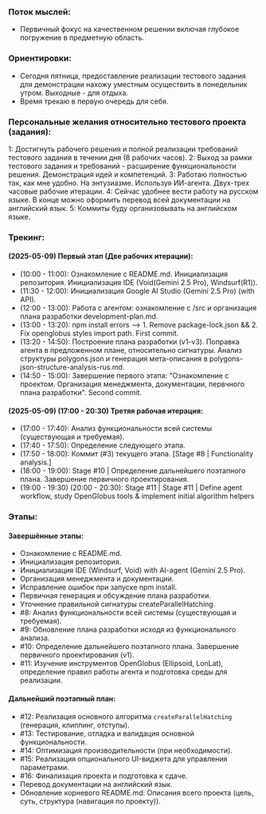 ### Поток мыслей:
- Первичный фокус на качественном решении включая глубокое погружение в предметную область.

### Ориентировки:
- Сегодня пятница, предоставление реализации тестового задания для демонстрации нахожу уместным осуществить в понедельник утром. Выходные - для отдыха.
- Время трекаю в первую очередь для себя.

### Персональные желания относительно тестового проекта (задания):
1: Достигнуть рабочего решения и полной реализации требований тестового задания в течении дня (8 рабочих часов).
2: Выход за рамки тестового задания и требований - расширение функциональности решения. Демонстрация идей и компетенций.
3: Работаю полностью так, как мне удобно. На энтузиазме. Используя ИИ-агента. Двух-трех часовые рабочие итерации.
4: Сейчас удобнее вести работу на русском языке. В конце можно оформить перевод всей документации на английский язык.
5: Коммиты буду организовывать на английском языке.

### Трекинг:

#### (2025-05-09) Первый этап (Две рабочих итерации):
- (10:00 - 11:00): Ознакомление с README.md. Инициализация репозитория. Инициализация IDE (Void(Gemini 2.5 Pro), Windsurf(R1)).
- (11:30 - 12:00): Инициализация Google AI Studio (Gemini 2.5 Pro) (with API).
- (12:00 - 13:00): Работа с агентом: ознакомление с /src и организация плана разработки development-plan.md.
- (13:00 - 13:20): npm install errors --> 1. Remove package-lock.json && 2. Fix openglobus styles import path. First commit.
- (13:20 - 14:50): Построение плана разработки (v1-v3). Поправка агента в предложенном плане, относительно сигнатуры.
                Анализ структуры polygons.json и генерация мета-описания в polygons-json-structure-analysis-rus.md.
- (14:50 - 15:00): Завершение первого этапа: "Ознакомление с проектом. Организация менеджмента, документации, первчного плана разработки". Second commit.

#### (2025-05-09) (17:00 - 20:30) Третяя рабочая итерация:
- (17:00 - 17:40): Анализ функциональности всей системы (существующая и требуемая).    
- (17:40 - 17:50): Определение следующего этапа.
- (17:50 - 18:00): Коммит (#3) текущего этапа. [Stage #8 | Functionality analysis.]
- (18:00 - 19:00): Stage #10 | Определение дальнейшего поэтапного плана. Завершение первичного проектирования.
- (19:00 - 19:30) (20:00 - 20:30): Stage #11 | Stage #11 | Define agent workflow, study OpenGlobus tools & implement initial algorithm helpers

### Этапы:

#### Завершённые этапы:
- Ознакомление с README.md.
- Инициализация репозитория.
- Инициализация IDE (Windsurf, Void) with AI-agent (Gemini 2.5 Pro).
- Организация менеджмента и документации.
- Исправление ошибок при запуске npm install.
- Первичная генерация и обсуждение плана разработки. 
- Уточнение правильной сигнатуры createParallelHatching.
- #8: Анализ функциональности всей системы (существующая и требуемая).
- #9: Обновление плана разработки исходя из функционального анализа.
- #10: Определение дальнейшего поэтапного плана. Завершение первичного проектирования (v1).
- #11: Изучение инструментов OpenGlobus (Ellipsoid, LonLat), определение правил работы агента и подготовка среды для реализации.

#### Дальнейший поэтапный план:
- #12: Реализация основного алгоритма `createParallelHatching` (генерация, клиппинг, отступы).
- #13: Тестирование, отладка и валидация основной функциональности.
- #14: Оптимизация производительности (при необходимости).
- #15: Реализация опционального UI-виджета для управления параметрами.
- #16: Финализация проекта и подготовка к сдаче.
- Перевод документации на английский язык.
- Обновление корневого README.md: Описания всего проекта (цель, суть, структура (навигация по проекту)).